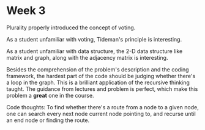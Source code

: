 # Week 3

Plurality properly introduced the concept of voting.

As a student unfamiliar with voting, Tideman's principle is interesting.

As a student unfamiliar with data structure, the 2-D data structure like matrix and graph, along with the adjacency matrix is interesting.

Besides the comprehension of the problem's description and the coding framework, the hardest part of the code should be judging whether there's a loop in the graph. This is a brilliant application of the recursive thinking taught. The guidance from lectures and problem is perfect, which make this problem a **great** one in the course.

Code thoughts: To find whether there's a route from a node to a given node, one can search every next node current node pointing to, and recurse until an end node or finding the route.